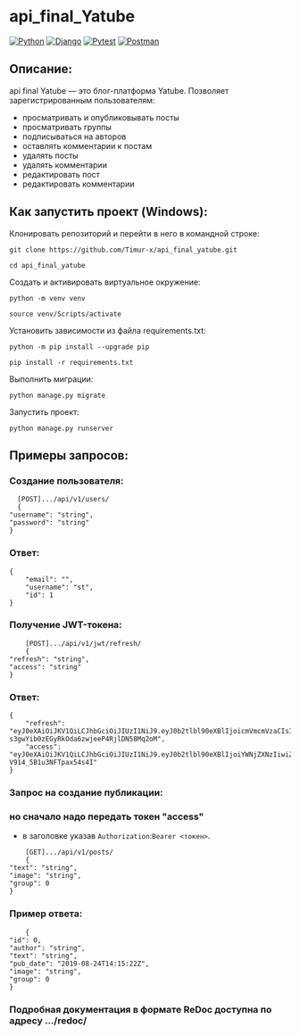 # api_final_Yatube
[![Python](https://img.shields.io/badge/-Python-464641?style=flat-square&logo=Python)](https://www.python.org/)
[![Django](https://img.shields.io/badge/Django-464646?style=flat-square&logo=django)](https://www.djangoproject.com/)
[![Pytest](https://img.shields.io/badge/Pytest-464646?style=flat-square&logo=pytest)](https://docs.pytest.org/en/6.2.x/)
[![Postman](https://img.shields.io/badge/Postman-464646?style=flat-square&logo=postman)](https://www.postman.com/)
## Описание:
api final Yatube — это блог-платформа Yatube.
Позволяет зарегистрированным пользователям:
- просматривать и опубликовывать посты
- просматривать группы
- подписываться на авторов
- оставлять комментарии к постам
- удалять посты
- удалять комментарии
- редактировать пост
- редактировать комментарии


## Как запустить проект (Windows):

Клонировать репозиторий и перейти в него в командной строке:

```
git clone https://github.com/Timur-x/api_final_yatube.git
```

```
cd api_final_yatube
```

Cоздать и активировать виртуальное окружение:

```
python -m venv venv
```

```
source venv/Scripts/activate 
```

Установить зависимости из файла requirements.txt:

```
python -m pip install --upgrade pip
```

```
pip install -r requirements.txt
```

Выполнить миграции:

```
python manage.py migrate
```

Запустить проект:

```
python manage.py runserver
```
## Примеры запросов:
### Создание пользователя:
```
  [POST].../api/v1/users/
  {
"username": "string",
"password": "string"
}
```
### Ответ:
```
{
    "email": "",
    "username": "st",
    "id": 1
}
```
### Получение JWT-токена:
```
    [POST].../api/v1/jwt/refresh/
    {
"refresh": "string",
"access": "string"
}
```

### Ответ:
```
{
    "refresh": "eyJ0eXAiOiJKV1QiLCJhbGciOiJIUzI1NiJ9.eyJ0b2tlbl90eXBlIjoicmVmcmVzaCIsImV4cCI6MTY3NTM1ODY0MCwianRpIjoiYzY3ZjVmZmUyZDljNDI5MDkyM2U5NzMwNmNkYzY0YzIiLCJ1c2VyX2lkIjoxf4.pxEQb-s3gwYib0zEGyRkOda6zwjeeP4RjlDN58Mq2oM",
    "access": "eyJ0eXAiOiJKV1QiLCJhbGciOiJIUzI1NiJ9.eyJ0b2tlbl90eXBlIjoiYWNjZXNzIiwiZXhwIjoxNjc1MzU4NjQwLCJqdGkiOiI5M2ViMjQyMmU4YmM0MTY5OTM0MGY5ZmEyZWNiZjA4MSIsInVzZXJfaWQbOjF9._jYOFqR4MeQH7cGAuoavc-V914_5B1u3NFTpax54s4I"
}
```
### Запрос на создание публикации:
### но сначало надо передать токен "access"
- в заголовке указав `Authorization`:`Bearer <токен>`.


```
    [GET].../api/v1/posts/
    {
"text": "string",
"image": "string",
"group": 0
}
```
### Пример ответа:
```
    {
"id": 0,
"author": "string",
"text": "string",
"pub_date": "2019-08-24T14:15:22Z",
"image": "string",
"group": 0
}
```

### Подробная документация в формате ReDoc доступна по адресу .../redoc/
